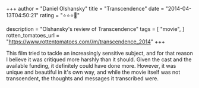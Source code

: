+++
author = "Daniel Olshansky"
title = "Transcendence"
date = "2014-04-13T04:50:21"
rating = "⭐⭐⭐🌟"

description = "Olshansky's review of Transcendence"
tags = [
    "movie",
]
rotten_tomatoes_url = "https://www.rottentomatoes.com//m/transcendence_2014"
+++

This film tried to tackle an increasingly sensitive subject, and for that reason I believe it was critiqued more harshly than it should. Given the cast and the available funding, it definitely could have done more. However, it was unique and beautiful in it's own way, and while the movie itself was not transcendent, the thoughts and messages it transcribed were.
